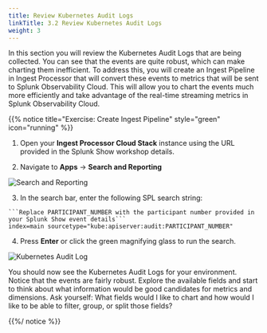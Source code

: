 ```yaml
---
title: Review Kubernetes Audit Logs
linkTitle: 3.2 Review Kubernetes Audit Logs
weight: 3
---
```


In this section you will review the Kubernetes Audit Logs that are being collected. You can see that the events are quite robust, which can make charting them inefficient. To address this, you will create an Ingest Pipeline in Ingest Processor that will convert these events to metrics that will be sent to Splunk Observability Cloud. This will allow you to chart the events much more efficiently and take advantage of the real-time streaming metrics in Splunk Observability Cloud.

{{% notice title="Exercise: Create Ingest Pipeline" style="green" icon="running" %}}

1. Open your **Ingest Processor Cloud Stack** instance using the URL provided in the Splunk Show workshop details.

2. Navigate to **Apps** -> **Search and Reporting**

![Search and Reporting](../../images/search_and_reporting.png?width=20vw)

3. In the search bar, enter the following SPL search string:

```
```Replace PARTICIPANT_NUMBER with the participant number provided in your Splunk Show event details```
index=main sourcetype="kube:apiserver:audit:PARTICIPANT_NUMBER"
```

4. Press **Enter** or click the green magnifying glass to run the search.

![Kubernetes Audit Log](../../images/k8s_audit_log.png)

You should now see the Kubernetes Audit Logs for your environment. Notice that the events are fairly robust. Explore the available fields and start to think about what information would be good candidates for metrics and dimensions. Ask yourself: What fields would I like to chart and how would I like to be able to filter, group, or split those fields?

{{%/ notice %}}